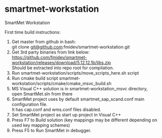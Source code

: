 # smartmet-workstation
SmartMet Workstation

First time build instructions:
1. Get master from github in bash:
  <br>git clone git@github.com:fmidev/smartmet-workstation.git
2. Get 3rd party binaries from link below:
 <br>https://github.com/fmidev/smartmet-workstation/releases/download/5.12.12.1b/libs.zip
 <br>Should be extracted into repo root for compilation.
3. Run smartmet-workstation/scripts/move_scripts_here.sh script
4. Run cmake build script smartmet-workstation/scripts/cmake/cmake_msvc_build.sh
5. MS Visual C++ solution is in smartmet-workstation_msvc directory, open SmartMet.sln from there
6. SmartMet project uses by default smartmet_sap_scand.conf main configuration file. 
 <br>It has cap.conf and wms.conf files disabled.
7. Set SmartMet project as start up project in Visual C++
8. Press F7 to Build solution (key mappings may be different depending on used key mapping schemes)
9. Press F5 to Run SmartMet in debugger.
